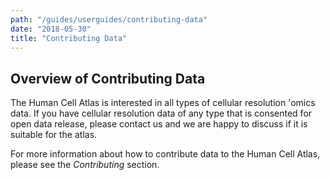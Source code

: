 ```yaml
---
path: "/guides/userguides/contributing-data"
date: "2018-05-30"
title: "Contributing Data"
---
```


## Overview of Contributing Data

The Human Cell Atlas is interested in all types of cellular resolution 'omics data. If you have cellular resolution data of any type that is consented for open data release, please contact us and we are happy to discuss if it is suitable for the atlas.

For more information about how to contribute data to the Human Cell Atlas, please see the *Contributing* section.
